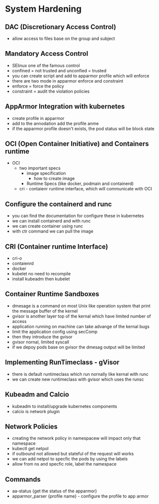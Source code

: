 # System Hardening

## DAC (Discretionary Access Control)

- allow access to files base on the group  and subject

## Mandatory Access Control

- SElinux one of the famous control
- confined = not trusted and unconfied = trusted
- you can create script and add to apparmor profile which will enforce
- there are two mode in apparmor enforce and constraint
- enforce = force the policy
- constraint = audit the violation policies

## AppArmor Integration with kubernetes

- create profile in apparmor
- add to the annodation add the profile anme
- if the apparmor profile doesn't exists, the pod status will be block state

## OCI (Open Container Initiative) and Containers runtime
- OCI
    - two important specs
        - image specification
            - how to create image
        - Runtime Specs (like docker, podmain and containerd)
    - cri - contaienr runtime interface, which will communicate with OCI

## Configure the containerd and runc

- you can find the documentation for configure these in kubernetes
- we can install containerd and with runc
- we can create container using runc
- with ctr command we can pull the image

## CRI (Container runtime Interface)

- cri-o
- contaienrd
- docker
- kubelet no need to recompile
- install kubeadm then kubelet

## Container Runtime Sandboxes

- dmesage is a command on most Unix like operation system that print the message buffer of the kernel
- gvisor is another layer top of the kernal which have limited number of access
- application running on machine can take advange of the kernal bugs
- limit the application config using secComp
- then they introduce the gvisor
- gvisor nornal, limited syscall
- if we depoy pods base on gvisor the dmesag output will be limited

## Implementing RunTimeclass - gVisor

- there is default runtimeclass which run nornally like kernal with runc
- we can create new runtimeclass with gvisor which uses the runsc

## Kubeadm and Calcio

- kubeadm to install/upgrade kubernetes components
- calcio is network plugin

## Network Policies

- creating the network policy in namespacew will impact only that namespace
- kubectl get netpol
- if outbound not allowed but stateful of the request will works
- we can add netpol to specfic the pods by using the labels
- allow from ns and specfic role, label the namespace

## Commands

- aa-status {get the status of the apparmor}
- apparmor_parser {profile name} - configure the profile to app armor 